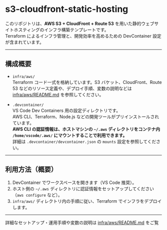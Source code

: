 # s3-cloudfront-static-hosting

このリポジトリは、**AWS S3 + CloudFront + Route 53** を用いた静的ウェブサイトホスティングのインフラ構築テンプレートです。  
Terraform によるインフラ管理と、開発効率を高めるための DevContainer 設定が含まれています。

---

## 構成概要

- `infra/aws/`  
  Terraform コード一式を格納しています。S3 バケット、CloudFront、Route 53 などのリソース定義や、デプロイ手順、変数の説明などは [infra/aws/README.md](infra/aws/README.md) を参照してください。

- `.devcontainer/`  
  VS Code Dev Containers 用の設定ディレクトリです。  
  AWS CLI、Terraform、Node.js などの開発ツールがプリインストールされています。  
  **AWS CLI の認証情報は、ホストマシンの `~/.aws` ディレクトリをコンテナ内 `/home/vscode/.aws/` にマウントすることで利用できます。**  
  詳細は `.devcontainer/devcontainer.json` の `mounts` 設定を参照してください。

---

## 利用方法（概要）

1. DevContainer でワークスペースを開きます（VS Code 推奨）。
2. ホスト側の `~/.aws` ディレクトリに認証情報をセットアップしてください（`aws configure` など）。
3. `infra/aws/` ディレクトリ内の手順に従い、Terraform でインフラをデプロイします。

---

詳細なセットアップ・運用手順や変数の説明は [infra/aws/README.md](infra/aws/README.md) をご覧
